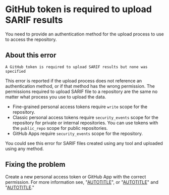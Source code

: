 # GitHub token is required to upload SARIF results

You need to provide an authentication method for the upload process to use to access the repository.

## About this error

```text
A GitHub token is required to upload SARIF results but none was specified
```

This error is reported if the upload process does not reference an authentication method, or if that method has the wrong permission. The permissions required to upload SARIF file to a repository are the same no matter what process you use to upload the data.

- Fine-grained personal access tokens require `write` scope for the repository.
- Classic personal access tokens require `security_events` scope for the repository for private or internal repositories. You can use tokens with the `public_repo` scope for public repositories.
- GitHub Apps require `security_events` scope for the repository.

You could see this error for SARIF files created using any tool and uploaded using any method.

## Fixing the problem

Create a new personal access token or GitHub App with the correct permission. For more information see, "[AUTOTITLE](/authentication/keeping-your-account-and-data-secure/managing-your-personal-access-tokens)", or "[AUTOTITLE](/apps/creating-github-apps/authenticating-with-a-github-app/authenticating-as-a-github-app)" and  "[AUTOTITLE](/apps/creating-github-apps/about-creating-github-apps/deciding-when-to-build-a-github-app)."
